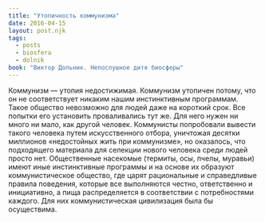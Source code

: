 ```yaml
---
title: "Утопичность коммунизма"
date: 2016-04-15
layout: post.njk
tags:
  - posts
  - biosfera
  - dolnik
book: "Виктор Дольник. Непослушное дитя биосферы"
---
```


Коммунизм — утопия недостижимая. Коммунизм утопичен потому, что он не соответствует никаким нашим инстинктивным программам. Такое общество невозможно для людей даже на короткий срок. Все попытки его установить проваливались тут же. Для него нужен ни много ни мало, как другой человек. Коммунисты попробовали вывести такого человека путем искусственного отбора, уничтожая десятки миллионов «недостойных жить при коммунизме», но оказалось, что подходящего материала для селекции нового человека среди людей просто нет. Общественные насекомые (термиты, осы, пчелы, муравьи) имеют иные инстинктивные программы и на основе их образуют коммунистическое общество, где царят рациональные и справедливые правила поведения, которые все выполняются честно, ответственно и инициативно, а пища распределяется в соответствии с потребностями каждого. Для них коммунистическая цивилизация была бы осуществима.
